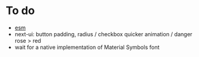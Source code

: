 # To do

- [esm](https://github.com/vercel/next.js/discussions/59455)
- next-ui: button padding, radius / checkbox quicker animation / danger rose > red
- wait for a native implementation of Material Symbols font

